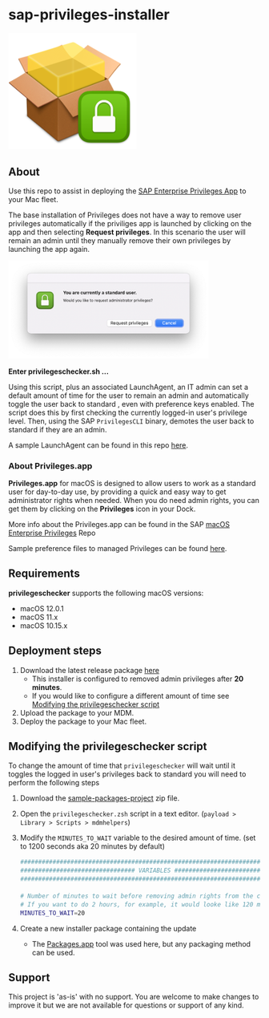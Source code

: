 # sap-privileges-installer

<img src="readme-images/privileges_installer_square_icon.png" alt="drawing" width="256"/>

## About 

Use this repo to assist in deploying the [SAP Enterprise Privileges App](https://github.com/SAP/macOS-enterprise-privileges) to your Mac fleet.

The base installation of Privileges does not have a way to remove user privileges automatically if the priviliges app is launched by clicking on the app and then selecting **Request privileges**. In this scenario the user will remain an admin until they manually remove their own privileges by launching the app again.

<img src="readme-images/request_privileges.png" alt="drawing" width="400"/>

**Enter privilegeschecker.sh ...**

Using this script, plus an associated LaunchAgent, an IT admin can set a default amount of time for the user to remain an admin and automatically toggle the user back to standard , even with preference keys enabled. The script does this by first checking the currently logged-in user's privilege level. Then, using the SAP `PrivilegesCLI` binary, demotes the user back to standard if they are an admin.

A sample LaunchAgent can be found in this repo [here](https://github.com/captam3rica/sap-privileges-installer/blob/master/payload/Library/LaunchAgents/com.github.captam3rica.privileges.checker.plist).

### About Privileges.app

**Privileges.app** for macOS is designed to allow users to work as a standard user for day-to-day use, by providing a quick and easy way to get administrator rights when needed. When you do need admin rights, you can get them by clicking on the **Privileges** icon in your Dock.

More info about the Privileges.app can be found in the SAP [macOS Enterprise Privileges](https://github.com/SAP/macOS-enterprise-privileges) Repo

Sample preference files to managed Privileges can be found [here](https://github.com/SAP/macOS-enterprise-privileges/tree/main/application_management).

## Requirements

**privilegeschecker** supports the following macOS versions:

* macOS 12.0.1
* macOS 11.x
* macOS 10.15.x

## Deployment steps

1. Download the latest release package [here](https://github.com/captam3rica/sap-privileges-installer/releases/latest)
    - This installer is configured to removed admin privileges after **20 minutes**.
    - If you would like to configure a different amount of time see [Modifying the privilegeschecker script]()
2. Upload the package to your MDM.
3. Deploy the package to your Mac fleet.

## Modifying the privilegeschecker script

To change the amount of time that `privilegeschecker` will wait until it toggles the logged in user's privileges back to standard you will need to perform the following steps

1. Download the [sample-packages-project](https://github.com/captam3rica/sap-privileges-installer/releases/latest) zip file.
1. Open the `privilegeschecker.zsh` script in a text editor. (`payload > Library > Scripts > mdmhelpers`)
1. Modify the `MINUTES_TO_WAIT` variable to the desired amount of time. (set to 1200 seconds aka 20 minutes by default)

    ```sh
    ###################################################################################################
    ################################ VARIABLES ########################################################
    ###################################################################################################
    
    # Number of minutes to wait before removing admin rights from the current user.
    # If you want to do 2 hours, for example, it would looke like 120 minutes.
    MINUTES_TO_WAIT=20
    ```

1. Create a new installer package containing the update
    - The [Packages.app](http://s.sudre.free.fr/Software/Packages/about.html) tool was used here, but any packaging method can be used.

## Support

This project is 'as-is' with no support. You are welcome to make changes to improve it but we are not available for questions or support of any kind.
